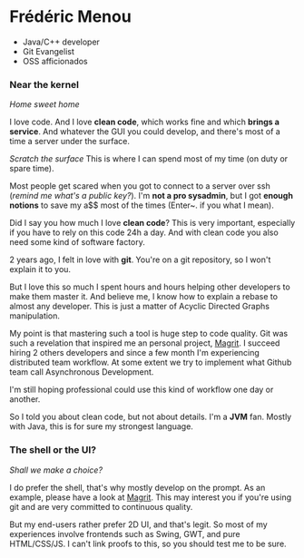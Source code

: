 Frédéric Menou
==============

+ Java/C++ developer
+ Git Evangelist
+ OSS afficionados

### Near the kernel
_Home sweet home_

I love code. And I love **clean code**, which works fine and which **brings a service**.
And whatever the GUI you could develop, and there's most of a time a server under the surface.

_Scratch the surface_
This is where I can spend most of my time (on duty or spare time).

Most people get scared when you got to connect to a server over ssh (_remind me what's a public key?_).
I'm **not a pro sysadmin**, but I got **enough notions** to save my a$$ most of the times (Enter~. if you what I mean).

Did I say you how much I love **clean code**? This is very important, especially if you have to rely on this code 24h a day.
And with clean code you also need some kind of software factory.

2 years ago, I felt in love with **git**. You're on a git repository, so I won't explain it to you.

But I love this so much I spent hours and hours helping other developers to make them master it. And believe me, I know how to explain a rebase to almost any developer.
This is just a matter of Acyclic Directed Graphs manipulation.

My point is that mastering such a tool is huge step to code quality.
Git was such a revelation that inspired me an personal project, [Magrit][1]. I succeed hiring 2 others developers and since a few month I'm experiencing distributed team workflow. At some extent we try to implement what Github team call Asynchronous Development.

I'm still hoping professional could use this kind of workflow one day or another.

So I told you about clean code, but not about details. I'm a **JVM** fan. Mostly with Java, this is for sure my strongest language.

### The shell or the UI?
_Shall we make a choice?_

I do prefer the shell, that's why mostly develop on the prompt. As an example, please have a look at [Magrit][1].
This may interest you if you're using git and are very committed to continuous quality.

But my end-users rather prefer 2D UI, and that's legit.
So most of my experiences involve frontends such as Swing, GWT, and pure HTML/CSS/JS.
I can't link proofs to this, so you should test me to be sure.

[1]: http://magrit-dci.org/        "Magrit"
